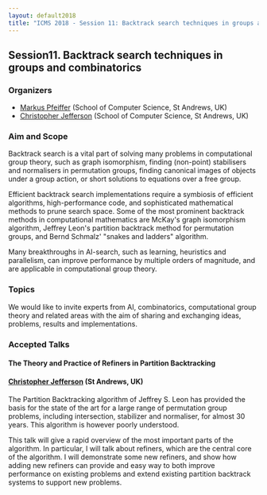 ```yaml
---
layout: default2018
title: "ICMS 2018 - Session 11: Backtrack search techniques in groups and combinatorics"
---
```

## Session11. Backtrack search techniques in groups and combinatorics

### Organizers

*   [Markus Pfeiffer](mailto:markus.pfeiffer@st-andrews.ac.uk) (School of Computer Science, St Andrews, UK)
*   [Christopher Jefferson](mailto:caj21@st-andrews.ac.uk) (School of Computer Science, St Andrews, UK)

### Aim and Scope

Backtrack search is a vital part of solving many problems in computational group
  theory, such as graph isomorphism, finding (non-point) stabilisers and
  normalisers in permutation groups, finding canonical images of objects under a
  group action, or short solutions to equations over a free group.

  Efficient backtrack search implementations require a symbiosis of efficient algorithms,
  high-performance code, and sophisticated mathematical methods to prune search
  space. Some of the most prominent backtrack methods in computational mathematics
  are McKay's graph isomorphism algorithm, Jeffrey Leon's partition backtrack
  method for permutation groups, and Bernd Schmalz' "snakes and ladders" algorithm.

  Many breakthroughs in AI-search, such as learning, heuristics and parallelism,
  can improve performance by multiple orders of magnitude, and are applicable in
  computational group theory.

### Topics

  We would like to invite experts from AI, combinatorics, computational group
  theory and related areas with the aim of sharing and exchanging ideas, problems,
  results and implementations.

### Accepted Talks

#### The Theory and Practice of Refiners in Partition Backtracking
#### [Christopher Jefferson](https://caj.host.cs.st-andrews.ac.uk/) (St Andrews, UK)


The Partition Backtracking algorithm of Jeffrey S. Leon has provided the basis for the state of the art for a large range of permutation group problems, including intersection, stabilizer and normaliser, for almost 30 years. This algorithm is however poorly understood.

This talk will give a rapid overview of the most important parts of the algorithm. In particular, I will talk about refiners, which are the central core of the algorithm. I will demonstrate some new refiners, and show how adding new refiners can provide and easy way to both improve performance on existing problems and extend existing partition backtrack systems to support new problems.
